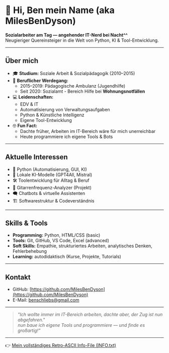 # 👋 Hi, Ben mein Name (aka **MilesBenDyson**)

**Sozialarbeiter am Tag — angehender IT-Nerd bei Nacht^^**  
Neugieriger Quereinsteiger in die Welt von Python, KI & Tool-Entwicklung.

---

## Über mich

- 🎓 **Studium:** Soziale Arbeit & Sozialpädagogik (2010–2015)
- 🏢 **Beruflicher Werdegang:**
  - 2015–2019: Pädagogische Ambulanz (Jugendhilfe)
  - Seit 2020: Sozialamt - Bereich Hilfe bei **Wohnungsnotfällen**
- 💻 **Leidenschaften:**
  - EDV & IT
  - Automatisierung von Verwaltungsaufgaben
  - Python & Künstliche Intelligenz
  - Eigene Tool-Entwicklung
- 🤓 **Fun Fact:**
  - Dachte früher, Arbeiten im IT-Bereich wäre für mich unerreichbar
  - Heute programmiere ich eigene Tools & Bots

---

## Aktuelle Interessen

- 🐍 Python (Automatisierung, GUI, KI)
- 🤖 Lokale KI-Modelle (GPT4All, Mistral)
- 🛠 Toolentwicklung für Alltag & Beruf
- 🎸 Gitarrenfrequenz-Analyzer (Projekt)
- 🗨️ Chatbots & virtuelle Assistenten
- 🏗 Softwarestruktur & Codeverständnis

---

## Skills & Tools

- **Programming:** Python, HTML/CSS (basic)
- **Tools:** Git, GitHub, VS Code, Excel (advanced)
- **Soft Skills:** Empathie, strukturiertes Arbeiten, analytisches Denken, Fehlerbehebung
- **Learning:** autodidaktisch (Kurse, Projekte, Tutorials)

---

## Kontakt

- GitHub: [https://github.com/MilesBenDyson](https://github.com/MilesBenDyson)
- E-Mail: benschliebs@gmail.com

---

> *"Ich wollte immer im IT-Bereich arbeiten, dachte aber, der Zug ist nun abgefahren."  
> nun baue ich eigene Tools und programmiere — und finde es großartig!"*

---

👉 [Mein vollständiges Retro-ASCII Info-File (INFO.txt)](./INFO.txt)
